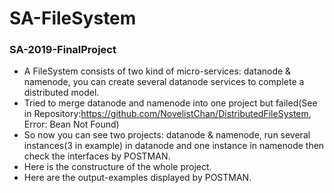 # SA-FileSystem
### SA-2019-FinalProject
  - A FileSystem consists of two kind of micro-services: datanode & namenode, you can create several datanode services to complete a distributed model.
  - Tried to merge datanode and namenode into one project but failed(See in Repository:https://github.com/NovelistChan/DistributedFileSystem, Error: Bean Not Found)
  - So now you can see two projects: datanode & namenode, run several instances(3 in example) in datanode and one instance in namenode then check the interfaces by POSTMAN.
  - Here is the constructure of the whole project.
  - Here are the output-examples displayed by POSTMAN.
